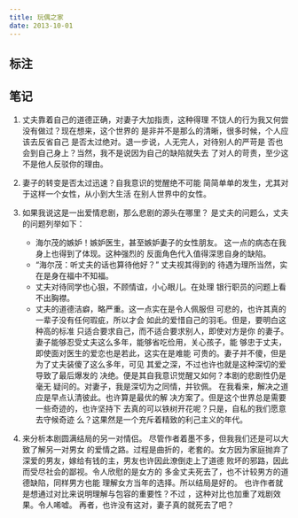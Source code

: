 ```yaml
---
title: 玩偶之家
date: 2013-10-01
---
```


## 标注

## 笔记
1. 丈夫靠着自己的道德正确，对妻子大加指责，这种得理
不饶人的行为我又何尝没有做过？现在想来，这个世界的
是非并不是那么的清晰，很多时候，个人应该去反省自己
是否太过绝对。退一步说，人无完人，对待别人的严苛是
否也会到自己身上？当然，我不是说因为自己的缺陷就失去
了对人的苛责，至少这不是他人反驳你的理由。

2. 妻子的转变是否太过迅速？自我意识的觉醒绝不可能
简简单单的发生，尤其对于这样一个女性，从小到大生活
在别人世界中的女性。

3. 如果我说这是一出爱情悲剧，那么悲剧的源头在哪里？
是丈夫的问题么，丈夫的问题列举如下：
   - 海尔茂的嫉妒！嫉妒医生，甚至嫉妒妻子的女性朋友。
     这一点的病态在我身上也得到了体现。这种强烈的
     反面角色代入值得深思自身的缺陷。
   - “海尔茂：听丈夫的话也算待他好？” 丈夫视其得到的
     待遇为理所当然，实在是身在福中不知福。
   - 丈夫对待同学也心狠，不顾情谊，小心眼儿。在处理
     银行职员的问题上看不出胸襟。
   - 丈夫的道德洁癖，略严重。这一点实在是令人佩服但
     可悲的，也许其真的一辈子没有任何瑕疵，所以才会
     如此的爱惜自己的羽毛。但是，要明白这种高的标准
     只适合要求自己，而不适合要求别人，即使对方是你
     的妻子。
妻子能够忍受丈夫这么多年，能够省吃俭用，关心孩子，能
够忠于丈夫，即使面对医生的爱恋也是若此，这实在是难能
可贵的。妻子并不傻，但是为了丈夫装傻了这么多年，可见
其爱之深，不过也许也就是这种深切的爱导致了最后爆发的
决绝。便是其自我意识觉醒又如何？本剧的悲剧性仍是毫无
疑问的。对妻子，我是深切为之同情，并钦佩。
在我看来，解决之道应是早点认清彼此。也许算是最优的解
决方案了。但是这个世界总是需要一些奇迹的，也许坚持下
去真的可以铁树开花呢？只是，自私的我们愿意去守候奇迹
么？这果然是一个充斥着精致的利己主义的年代。

4. 来分析本剧圆满结局的另一对情侣。
尽管作者着墨不多，但我我们还是可以大致了解另一对男女
的爱情之路。过程是曲折的，老套的。女方因为家庭抛弃了
深爱的男友，嫁给有钱的主，男友也许因此潦倒走上了道德
败坏的邪路，因此而受尽社会的鄙视。令人欣慰的是女方的
多金丈夫死去了，也不计较男方的道德缺陷，同样男方也能
理解女方当年的选择。所以结局是好的。
也许作者就是想通过对比来说明理解与包容的重要性？不过
，这种对比也加重了戏剧效果。令人唏嘘。
再者，也许没有这对，妻子真的就死去了吧？
